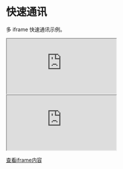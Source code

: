 # 快速通讯

多 iframe 快速通讯示例。

<iframe name="XPC_IFRAME" src="http://qgy18.imququ.com/file/xpc/child2.html" style="float:left;margin-right:10px;"></iframe>

<iframe name="THIS_IS_A_XPC_IFRAME" src="http://qgy18.imququ.com/file/xpc/child2.html"></iframe>

<a href="http://qgy18.imququ.com/file/xpc/child2.html" target="_blank">查看iframe内容</a>

<div>
	<input style="display:none;" type="button" id="btn" value="开始" />
</div>

<div id="s1"></div>

<div id="s2"></div>
<script>
$(function() {
	require(['{{module}}'], function(XPC) {
		var xpc1 = new XPC(),
			xpc2 = new XPC({'iframeName' : 'THIS_IS_A_XPC_IFRAME'});
		
		var count1 = 0,
			count2 = 0;

		var timer1 = null,
			timer2 = null;

		$('#btn').show().click(function(e) {
			if(timer1 || timer2) {
				clearInterval(timer1);
				clearInterval(timer2);
				timer1 = null;
				timer2 = null;

				$(this).val('开始');
			} else {
				timer1 = setInterval(function() {
					count1++;
					$('#s1').html('给第一个iframe发送消息数：' + count1);

					xpc1.send('e.data :' + count1);
				}, 10);

				timer2 = setInterval(function() {
					count2++;
					$('#s2').html('给第二个iframe发送消息数：' + count2);

					xpc2.send('e.data :' + count2);
				}, 30);

				$(this).val('暂停');
			}

			return false;
		});
	});
});
</script>